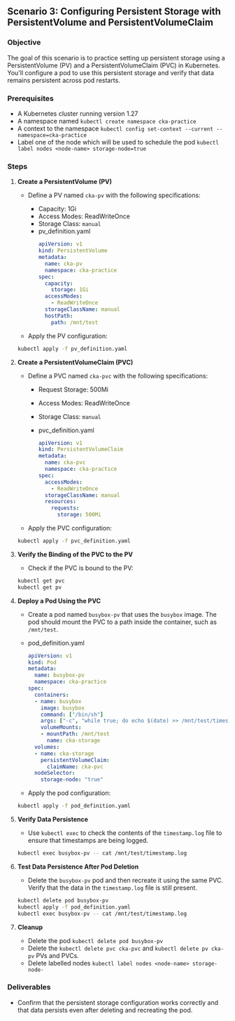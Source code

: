 ## Scenario 3: Configuring Persistent Storage with PersistentVolume and PersistentVolumeClaim

### Objective
The goal of this scenario is to practice setting up persistent storage using a PersistentVolume (PV) and a PersistentVolumeClaim (PVC) in Kubernetes. You'll configure a pod to use this persistent storage and verify that data remains persistent across pod restarts.

### Prerequisites
- A Kubernetes cluster running version 1.27
- A namespace named `kubectl create namespace cka-practice`
- A context to the namespace `kubectl config set-context --current --namespace=cka-practice`
- Label one of the node which will be used to schedule the pod `kubectl label nodes <node-name> storage-node=true`

### Steps

1. **Create a PersistentVolume (PV)**
   - Define a PV named `cka-pv` with the following specifications:
     - Capacity: 1Gi
     - Access Modes: ReadWriteOnce
     - Storage Class: `manual`
     - pv_definition.yaml
        ```yaml
        apiVersion: v1
        kind: PersistentVolume
        metadata:
          name: cka-pv
          namespace: cka-practice
        spec:
          capacity:
            storage: 1Gi
          accessModes:
            - ReadWriteOnce
          storageClassName: manual
          hostPath:
            path: /mnt/test
        ```

   - Apply the PV configuration:
   ```bash
   kubectl apply -f pv_definition.yaml
   ```

2. **Create a PersistentVolumeClaim (PVC)**
   - Define a PVC named `cka-pvc` with the following specifications:
     - Request Storage: 500Mi
     - Access Modes: ReadWriteOnce
     - Storage Class: `manual`
     - pvc_definition.yaml

        ```yaml
        apiVersion: v1
        kind: PersistentVolumeClaim
        metadata:
          name: cka-pvc
          namespace: cka-practice
        spec:
          accessModes:
            - ReadWriteOnce
          storageClassName: manual
          resources:
            requests:
              storage: 500Mi
        ```

   - Apply the PVC configuration:
   ```bash
   kubectl apply -f pvc_definition.yaml
   ```

3. **Verify the Binding of the PVC to the PV**
   - Check if the PVC is bound to the PV:
   ```bash
   kubectl get pvc
   kubectl get pv
   ```

4. **Deploy a Pod Using the PVC**
   - Create a pod named `busybox-pv` that uses the `busybox` image. The pod should mount the PVC to a path inside the container, such as `/mnt/test`.
   - pod_definition.yaml

      ```yaml
      apiVersion: v1
      kind: Pod
      metadata:
        name: busybox-pv
        namespace: cka-practice
      spec:
        containers:
        - name: busybox
          image: busybox
          command: ["/bin/sh"]
          args: ["-c", "while true; do echo $(date) >> /mnt/test/timestamp.log; sleep 5; done"]
          volumeMounts:
          - mountPath: /mnt/test
            name: cka-storage
        volumes:
        - name: cka-storage
          persistentVolumeClaim:
            claimName: cka-pvc
        nodeSelector:
          storage-node: "true"
      ```

   - Apply the pod configuration:
   ```bash
   kubectl apply -f pod_definition.yaml
   ```

5. **Verify Data Persistence**
   - Use `kubectl exec` to check the contents of the `timestamp.log` file to ensure that timestamps are being logged.

   ```bash
   kubectl exec busybox-pv -- cat /mnt/test/timestamp.log
   ```

6. **Test Data Persistence After Pod Deletion**
   - Delete the `busybox-pv` pod and then recreate it using the same PVC. Verify that the data in the `timestamp.log` file is still present.

   ```bash
   kubectl delete pod busybox-pv
   kubectl apply -f pod_definition.yaml
   kubectl exec busybox-pv -- cat /mnt/test/timestamp.log
   ```
7. **Cleanup**
   - Delete the pod `kubectl delete pod busybox-pv`
   - Delete the `kubectl delete pvc cka-pvc` and `kubectl delete pv cka-pv` PVs and PVCs.
   - Delete labelled nodes `kubectl label nodes <node-name> storage-node-`
### Deliverables
- Confirm that the persistent storage configuration works correctly and that data persists even after deleting and recreating the pod.

